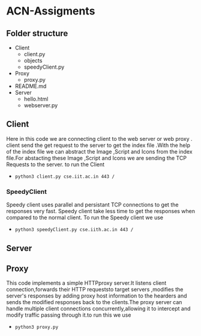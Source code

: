 # ACN-Assigments

## Folder structure

- Client
   - client.py
  -  objects
  - speedyClient.py
- Proxy
   - proxy.py
- README.md
- Server
    - hello.html
    - webserver.py

## Client
   Here in this code we are connecting client to the web server or web proxy .
   client send the get request to the server to get the index file .With the help of the index file we can abstract the         Image ,Script and Icons from the index file.For abstacting these Image ,Script and Icons we are sending the TCP Requests 
   to the server.
   to run the Client               
   - `python3 client.py cse.iit.ac.in 443 /`

### SpeedyClient
   Speedy client uses parallel and persistant TCP connections to get the responses very fast. Speedy client take less time to get the responses when compared to the normal client.
   To run the Speedy client we use 
   - `python3 speedyClient.py cse.iith.ac.in 443 / `

## Server

## Proxy
   This code implements a simple HTTPproxy server.It listens client connection,forwards their HTTP requeststo target servers ,modifies the server's responses by adding proxy host information to the hearders and sends the modified responses back to the clients.The proxy server can handle multiple client connections concurrently,allowing it to intercept and modify traffic passing through it.to run this we use
   - `python3 proxy.py`
